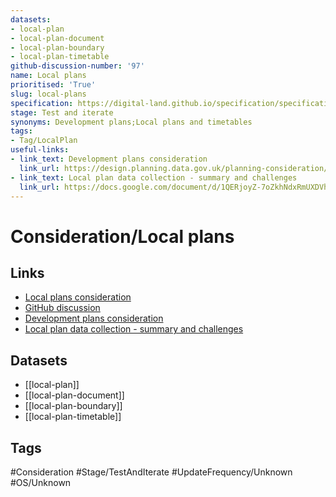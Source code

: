 ```yaml
---
datasets:
- local-plan
- local-plan-document
- local-plan-boundary
- local-plan-timetable
github-discussion-number: '97'
name: Local plans
prioritised: 'True'
slug: local-plans
specification: https://digital-land.github.io/specification/specification/local-plan/
stage: Test and iterate
synonyms: Development plans;Local plans and timetables
tags:
- Tag/LocalPlan
useful-links:
- link_text: Development plans consideration
  link_url: https://design.planning.data.gov.uk/planning-consideration/development-plans-and-timetables
- link_text: Local plan data collection - summary and challenges
  link_url: https://docs.google.com/document/d/1QERjoyZ-7oZkhNdxRmUXDVhCfxZj105SGmEaWUX9uYI/edit?usp=sharing
---
```


# Consideration/Local plans



## Links

* [Local plans consideration](https://design.planning.data.gov.uk/planning-consideration/local-plans)
* [GitHub discussion](https://github.com/digital-land/data-standards-backlog/discussions/97)
* [Development plans consideration](https://design.planning.data.gov.uk/planning-consideration/development-plans-and-timetables)
* [Local plan data collection - summary and challenges](https://docs.google.com/document/d/1QERjoyZ-7oZkhNdxRmUXDVhCfxZj105SGmEaWUX9uYI/edit?usp=sharing)

## Datasets

* [[local-plan]]
* [[local-plan-document]]
* [[local-plan-boundary]]
* [[local-plan-timetable]]

## Tags

#Consideration #Stage/TestAndIterate #UpdateFrequency/Unknown #OS/Unknown
